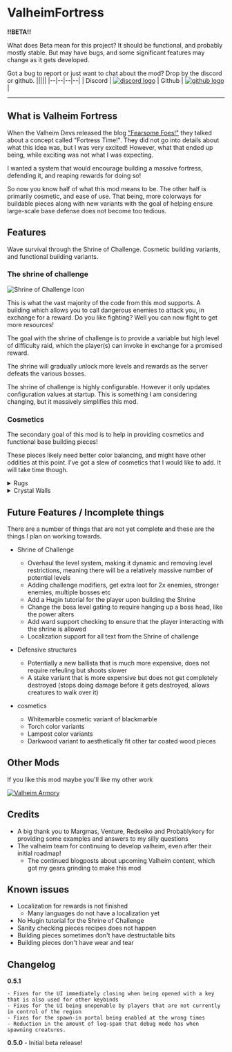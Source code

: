 # ValheimFortress
**!!BETA!!**

What does Beta mean for this project? It should be functional, and probably mostly stable. But may have bugs, and some significant features may change as it gets developed.

Got a bug to report or just want to chat about the mod? Drop by the discord or github.
|||||
|--|--|--|--|
| Discord | [![discord logo](https://i.imgur.com/uE6umQE.png)](https://discord.gg/Dmr9PQTy9m) | Github | [![github logo](https://i.imgur.com/lvbP5OF.png)](https://github.com/MidnightsFX/Valheim_Fortress) |
 

---
## What is Valheim Fortress
When the Valheim Devs released the blog ["Fearsome Foes!"](https://www.valheimgame.com/news/development-blog-fearsome-foes) they talked about a concept called "Fortress Time!".
They did not go into details about what this idea was, but I was very excited! However, what that ended up being, while exciting was not what I was expecting.

I wanted a system that would encourage building a massive fortress, defending it, and reaping rewards for doing so!

So now you know half of what this mod means to be. The other half is primarily cosmetic, and ease of use.
That being, more colorways for buildable pieces along with new variants with the goal of helping ensure large-scale base defense does not become too tedious.


## Features
Wave survival through the Shrine of Challenge. Cosmetic building variants, and functional building variants.

### The shrine of challenge

![Shrine of Challenge Icon](https://i.imgur.com/mEcWfTp.png)

This is what the vast majority of the code from this mod supports. A building which allows you to call dangerous enemies to attack you, in exchange for a reward.
Do you like fighting? Well you can now fight to get more resources!

The goal with the shrine of challenge is to provide a variable but high level of difficulty raid, which the player(s) can invoke in exchange for a promised reward.

The shrine will gradually unlock more levels and rewards as the server defeats the various bosses.

The shrine of challenge is highly configurable. However it only updates configuration values at startup. This is something I am considering changing, but it massively simplifies this mod.


### Cosmetics
The secondary goal of this mod is to help in providing cosmetics and functional base building pieces!

These pieces likely need better color balancing, and might have other oddities at this point. I've got a slew of cosmetics that I would like to add. It will take time though.

<details>
<summary>Rugs</summary>

|Name|Icon|
|--|--|
|Green Circle Rug| ![Green circle rug](https://i.imgur.com/59WStBA.png)|
|Red Circle Rug| ![Red circle rug](https://i.imgur.com/lpGMbPz.png)|
|Yellow Circle Rug| ![Yellow circle rug](https://i.imgur.com/BDuAfcO.png)|

</details>

<details>
<summary>Crystal Walls</summary>

|Name|Icon|
|--|--|
|Green Crystal wall| ![Green crystal wall](https://i.imgur.com/7uC5Td1.png)|
|Blue Crystal wall| ![Blue crystal wall](https://i.imgur.com/2XjuTHZ.png)|
|Red Crystal wall| ![Red crystal wall](https://i.imgur.com/ESTRoai.png)|
|Yellow Crystal wall| ![Yellow crystal wall](https://i.imgur.com/28FaMnE.png)|

</details>

## Future Features / Incomplete things
There are a number of things that are not yet complete and these are the things I plan on working towards.

* Shrine of Challenge
	* Overhaul the level system, making it dynamic and removing level restrictions, meaning there will be a relatively massive number of potential levels
	* Adding challenge modifiers, get extra loot for 2x enemies, stronger enemies, multiple bosses etc
	* Add a Hugin tutorial for the player upon building the Shrine
	* Change the boss level gating to require hanging up a boss head, like the power alters
	* Add ward support checking to ensure that the player interacting with the shrine is allowed
	* Localization support for all text from the Shrine of challenge

* Defensive structures
	* Potentially a new ballista that is much more expensive, does not require refeuling but shoots slower
	* A stake variant that is more expensive but does not get completely destroyed (stops doing damage before it gets destroyed, allows creatures to walk over it)

* cosmetics
	* Whitemarble cosmetic variant of blackmarble
	* Torch color variants
	* Lampost color variants
	* Darkwood variant to aesthetically fit other tar coated wood pieces

## Other Mods
If you like this mod maybe you'll like my other work

[![Valheim Armory](https://i.imgur.com/GofTtar.png)](https://valheim.thunderstore.io/package/MidnightMods/ValheimArmory/)

## Credits
- A big thank you to Margmas, Venture, Redseiko and Probablykory for providing some examples and answers to my silly questions
- The valheim team for continuing to develop valheim, even after their initial roadmap!
	- The continued blogposts about upcoming Valheim content, which got my gears grinding to make this mod

## Known issues
- Localization for rewards is not finished
	- Many languages do not have a localization yet
- No Hugin tutorial for the Shrine of Challenge
- Sanity checking pieces recipes does not happen
- Building pieces sometimes don't have destructable bits
- Building pieces don't have wear and tear

## Changelog

**0.5.1**
```
- Fixes for the UI immediately closing when being opened with a key that is also used for other keybinds
- Fixes for the UI being unopenable by players that are not currently in control of the region
- Fixes for the spawn-in portal being enabled at the wrong times
- Reduction in the amount of log-spam that debug mode has when spawning creatures.
```

**0.5.0** - Initial beta release!
